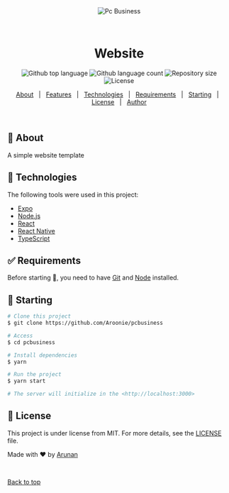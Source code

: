 <div align="center" id="top"> 
  <img src="./.github/app.gif" alt="Pc Business" />

  &#xa0;

  <!-- <a href="https://pc-business.vercel.app/">Demo</a> -->
</div>

<h1 align="center">Website </h1>

<p align="center">
  <img alt="Github top language" src="https://img.shields.io/github/languages/top/Aroonie/pcbusiness?color=56BEB8">

  <img alt="Github language count" src="https://img.shields.io/github/languages/count/Aroonie/pcbusiness?color=56BEB8">

  <img alt="Repository size" src="https://img.shields.io/github/repo-size/Aroonie/pcbusiness?color=56BEB8">

  <img alt="License" src="https://img.shields.io/github/license/Aroonie/pcbusiness?color=56BEB8">

  <!-- <img alt="Github issues" src="https://img.shields.io/github/issues/Aroonie/pcbusiness?color=56BEB8" /> -->

  <!-- <img alt="Github forks" src="https://img.shields.io/github/forks/Aroonie/pcbusiness?color=56BEB8" /> -->

  <!-- <img alt="Github stars" src="https://img.shields.io/github/stars/Aroonie/pcbusiness?color=56BEB8" /> -->
</p>

<!-- Status -->

<!-- <h4 align="center"> 
	🚧  Pc Business 🚀 Under construction...  🚧
</h4> 

<hr> -->

<p align="center">
  <a href="#dart-about">About</a> &#xa0; | &#xa0; 
  <a href="#sparkles-features">Features</a> &#xa0; | &#xa0;
  <a href="#rocket-technologies">Technologies</a> &#xa0; | &#xa0;
  <a href="#white_check_mark-requirements">Requirements</a> &#xa0; | &#xa0;
  <a href="#checkered_flag-starting">Starting</a> &#xa0; | &#xa0;
  <a href="#memo-license">License</a> &#xa0; | &#xa0;
  <a href="https://github.com/Aroonie" target="_blank">Author</a>
</p>

<br>

## :dart: About ##

A simple website template

## :rocket: Technologies ##

The following tools were used in this project:

- [Expo](https://expo.io/)
- [Node.js](https://nodejs.org/en/)
- [React](https://pt-br.reactjs.org/)
- [React Native](https://reactnative.dev/)
- [TypeScript](https://www.typescriptlang.org/)

## :white_check_mark: Requirements ##

Before starting :checkered_flag:, you need to have [Git](https://git-scm.com) and [Node](https://nodejs.org/en/) installed.

## :checkered_flag: Starting ##

```bash
# Clone this project
$ git clone https://github.com/Aroonie/pcbusiness

# Access
$ cd pcbusiness

# Install dependencies
$ yarn

# Run the project
$ yarn start

# The server will initialize in the <http://localhost:3000>
```

## :memo: License ##

This project is under license from MIT. For more details, see the [LICENSE](LICENSE.md) file.


Made with :heart: by <a href="https://github.com/Aroonie" target="_blank"> Arunan</a>

&#xa0;

<a href="#top">Back to top</a>
